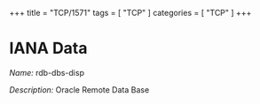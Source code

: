 +++
title = "TCP/1571"
tags = [ "TCP" ]
categories = [ "TCP" ]
+++

# IANA Data

_Name:_ rdb-dbs-disp

_Description:_ Oracle Remote Data Base

